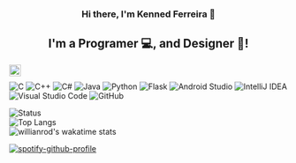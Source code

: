 <h3 align="center">
Hi there, I'm Kenned Ferreira 👋
</h3>

<h2 align="center">
I'm a Programer 💻, and Designer 🎨!
</h2> 


<a href="https://www.linkedin.com/in/yushi95/"><img align="left" src="https://raw.githubusercontent.com/yushi1007/yushi1007/main/images/linkedin.svg" alt="Yu Shi | LinkedIn" width="21px"/></a>
</br>

![C](https://img.shields.io/badge/c-1a202b.svg?style=for-the-badge&logo=c&logoColor=white)
![C++](https://img.shields.io/badge/c++-1a202b.svg?style=for-the-badge&logo=c%2B%2B&logoColor=white)
![C#](https://img.shields.io/badge/c%23-1a202b.svg?style=for-the-badge&logo=c-sharp&logoColor=white)
![Java](https://img.shields.io/badge/java-1a202b.svg?style=for-the-badge&logo=java&logoColor=white)
![Python](https://img.shields.io/badge/python-1a202b?style=for-the-badge&logo=python&logoColor=white)
![Flask](https://img.shields.io/badge/flask-1a202b.svg?style=for-the-badge&logo=flask&logoColor=white)
![Android Studio](https://img.shields.io/badge/Android%20Studio-1a202b.svg?style=for-the-badge&logo=android-studio&logoColor=white)
![IntelliJ IDEA](https://img.shields.io/badge/IntelliJIDEA-1a202b.svg?style=for-the-badge&logo=intellij-idea&logoColor=white)
![Visual Studio Code](https://img.shields.io/badge/VS%20Code-1a202b.svg?style=for-the-badge&logo=visual-studio-code&logoColor=white)
![GitHub](https://img.shields.io/badge/github-1a202b.svg?style=for-the-badge&logo=github&logoColor=white)

![Status](https://github-readme-stats.vercel.app/api?username=kennedfer&hide_border=true&&count_private=true&include_all_commits=true&theme=github_dark)
\
![Top Langs](https://github-readme-stats.vercel.app/api/top-langs/?username=kennedfer&layout=compact&theme=github_dark&hide_border=true)
\
![willianrod's wakatime stats](https://github-readme-stats.vercel.app/api/wakatime?username=kennedfer&theme=github_dark&hide_border=true)

[![spotify-github-profile](https://spotify-github-profile.vercel.app/api/view?uid=31ba4zphpkwqykc7zl6t5ox6o5fy&cover_image=true&theme=novatorem&bar_color=4c8eda&bar_color_cover=false)](https://github.com/kittinan/spotify-github-profile)
